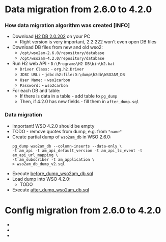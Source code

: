 # Data migration from 2.6.0 to 4.2.0

### How data migration algorithm was created [INFO]
* Download [H2 DB 2.0.202](https://www.h2database.com/html/download-archive.html) on your PC
    * Right version is very important, 2.2.222 won't even open DB files
* Download DB files from new and old wso2:
    * `/opt/wso2am-2.6.0/repository/database`
    * `/opt/wso2am-4.2.0/repository/database`
* Run H2 web API - `D:\Programs\H2 DB\bin\h2.bat`
    * `Driver Class:` - `org.h2.Driver`
    * `JDBC URL:` - `jdbc:h2:file:D:\dump\h2db\WSO2AM_DB`
    * `User Name:` - `wso2carbon`
    * `Password:` - `wso2carbon`
* For each DB and table:
    * If there is data in a table - add table to `pg_dump`
    * Then, if 4.2.0 has new fields - fill them in `after_dump.sql`

### Data migration
* Important! WSO 4.2.0 should be empty
* TODO - remove quotes from dump, e.g. from `"name"`
* Create partial dump of `wso2am_db` in WSO 2.6.0:
    ```
    pg_dump wso2am_db --column-inserts --data-only \
    -t am_api -t am_api_default_version -t am_api_lc_event -t am_api_url_mapping \ 
    -t am_subscriber -t am_application \
    > wso2am_db_dump_v2.sql
    ```
* Execute [before_dump_wso2am_db.sql](src/before_dump_wso2am_db.sql)
* Load dump into WSO 4.2.0: 
    * TODO
* Execute [after_dump_wso2am_db.sql](src/after_dump_wso2am_db.sql)

# Config migration from 2.6.0 to 4.2.0
* 
* 
* 
